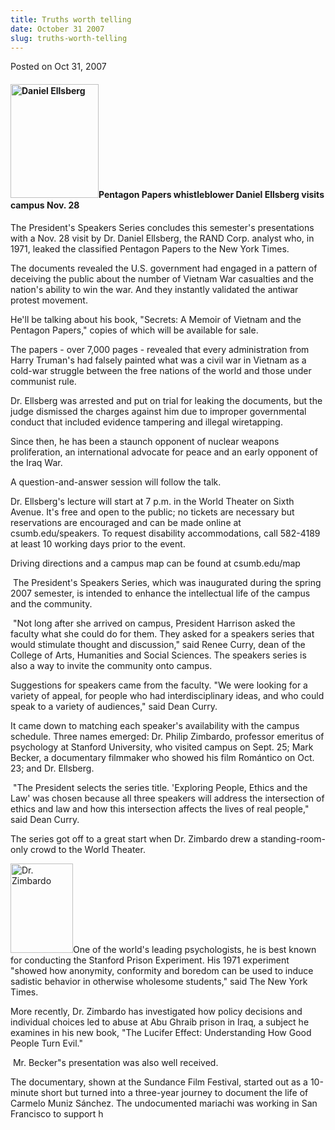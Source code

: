 ```yaml
---
title: Truths worth telling
date: October 31 2007
slug: truths-worth-telling
---
```


 



<span class="date">Posted on Oct 31, 2007    </span>
<h4><img style="width:141px; height:182px" alt="Daniel Ellsberg" src="https://news.csumb.edu/sites/default/files/65/igx_migrate/images/ellsberg_sml.jpg">Pentagon
Papers whistleblower Daniel Ellsberg visits campus Nov. 28</img></h4>
<p>The President&apos;s Speakers Series concludes this semester&apos;s
presentations with a Nov. 28 visit by Dr. Daniel Ellsberg, the RAND
Corp. analyst who, in 1971, leaked the classified Pentagon Papers
to the New York Times.</p>
<p>The documents revealed the U.S. government had engaged in a
pattern of deceiving the public about the number of Vietnam War
casualties and the nation&apos;s ability to win the war. And they
instantly validated the antiwar protest movement.</p>
<p>He&apos;ll be talking about his book, &quot;Secrets: A Memoir of Vietnam
and the Pentagon Papers,&quot; copies of which will be available for
sale.</p>
<p>The papers&#xA0;- over 7,000 pages&#xA0;- revealed that every
administration from Harry Truman&apos;s had falsely painted what was a
civil war in Vietnam as a cold-war struggle between the free
nations of the world and those under communist rule.</p>
<p>Dr. Ellsberg was arrested and put on trial for leaking the
documents, but the judge dismissed the charges against him due to
improper governmental conduct that included evidence tampering and
illegal wiretapping.</p>
<p>Since then, he has been a staunch opponent of nuclear weapons
proliferation, an international advocate for peace and an early
opponent of the Iraq War.</p>
<p>A question-and-answer session will follow the talk.</p>
<p>Dr. Ellsberg&apos;s lecture will start at 7 p.m. in the World Theater
on Sixth Avenue. It&apos;s free and open to the public; no tickets are
necessary but reservations are encouraged and can be made online at
csumb.edu/speakers. To request disability accommodations, call
582-4189 at least 10 working days prior to the event.</p>
<p>Driving directions and a campus map can be found at
csumb.edu/map</p>
<p>&#xA0;The President&apos;s Speakers Series, which was inaugurated
during the spring 2007 semester, is intended to enhance the
intellectual life of the campus and the community.</p>
<p>&#xA0;&quot;Not long after she arrived on campus, President Harrison
asked the faculty what she could do for them. They asked for a
speakers series that would stimulate thought and discussion,&quot; said
Renee Curry, dean of the College of Arts, Humanities and Social
Sciences. The speakers series is also a way to invite the community
onto campus.</p>
<p>Suggestions for speakers came from the faculty. &quot;We were looking
for a variety of appeal, for people who had interdisciplinary
ideas, and who could speak to a variety of audiences,&quot; said Dean
Curry.</p>
<p>It came down to matching each speaker&apos;s availability with the
campus schedule. Three names emerged: Dr. Philip Zimbardo,
professor emeritus of psychology at Stanford University, who
visited campus on Sept. 25; Mark Becker, a documentary filmmaker
who showed his film Rom&#xE1;ntico on Oct. 23; and Dr. Ellsberg.</p>
<p>&#xA0;&quot;The President selects the series title. &apos;Exploring
People, Ethics and the Law&apos; was chosen because all three speakers
will address the intersection of ethics and law and how this
intersection affects the lives of real people,&quot; said Dean
Curry.</p>
<p>The series got off to a great start when Dr. Zimbardo drew a
standing-room-only crowd to the World Theater.</p>
<p><img style="width:100px; height:143px" alt="Dr. Zimbardo" src="https://news.csumb.edu/sites/default/files/65/igx_migrate/images/zimbardo_sml.jpg">One
of the world&apos;s leading psychologists, he is best known for
conducting the Stanford Prison Experiment. His 1971 experiment
&quot;showed how anonymity, conformity and boredom can be used to induce
sadistic behavior in otherwise wholesome students,&quot; said The New
York Times.</img></p>
<p>More recently, Dr. Zimbardo has investigated how policy
decisions and individual choices led to abuse at Abu Ghraib prison
in Iraq, a subject he examines in his new book, &quot;The Lucifer
Effect: Understanding How Good People Turn Evil.&quot;</p>
<p>&#xA0;Mr. Becker&quot;s presentation was also well received.</p>
<p>The documentary, shown at the Sundance Film Festival, started
out as a 10-minute short but turned into a three-year journey to
document the life of Carmelo Muniz S&#xE1;nchez. The undocumented
mariachi was working in San Francisco to support h</p>
 
